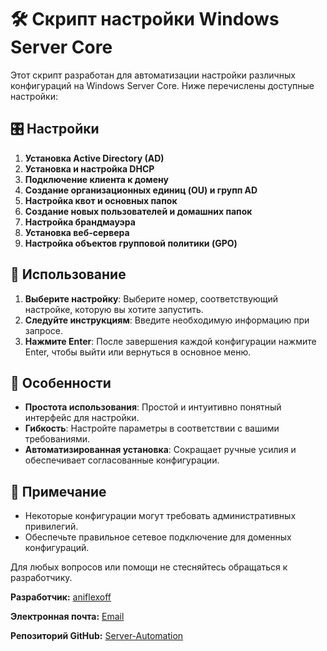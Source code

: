 # 🛠️ Скрипт настройки Windows Server Core

Этот скрипт разработан для автоматизации настройки различных конфигураций на Windows Server Core. Ниже перечислены доступные настройки:

## 🎛️ Настройки

1. **Установка Active Directory (AD)**
2. **Установка и настройка DHCP**
3. **Подключение клиента к домену**
4. **Создание организационных единиц (OU) и групп AD**
5. **Настройка квот и основных папок**
6. **Создание новых пользователей и домашних папок**
7. **Настройка брандмауэра**
8. **Установка веб-сервера**
9. **Настройка объектов групповой политики (GPO)**

## 🚀 Использование

1. **Выберите настройку**: Выберите номер, соответствующий настройке, которую вы хотите запустить.
2. **Следуйте инструкциям**: Введите необходимую информацию при запросе.
3. **Нажмите Enter**: После завершения каждой конфигурации нажмите Enter, чтобы выйти или вернуться в основное меню.

## 🧩 Особенности

- **Простота использования**: Простой и интуитивно понятный интерфейс для настройки.
- **Гибкость**: Настройте параметры в соответствии с вашими требованиями.
- **Автоматизированная установка**: Сокращает ручные усилия и обеспечивает согласованные конфигурации.

## 📝 Примечание

- Некоторые конфигурации могут требовать административных привилегий.
- Обеспечьте правильное сетевое подключение для доменных конфигураций.

Для любых вопросов или помощи не стесняйтесь обращаться к разработчику.

**Разработчик:** [aniflexoff](https://github.com/aniflexoff)

**Электронная почта:** [Email](mailto:aniflex@mail.ru)

**Репозиторий GitHub:** [Server-Automation](https://github.com/aniflexoff/Server-Automation)

